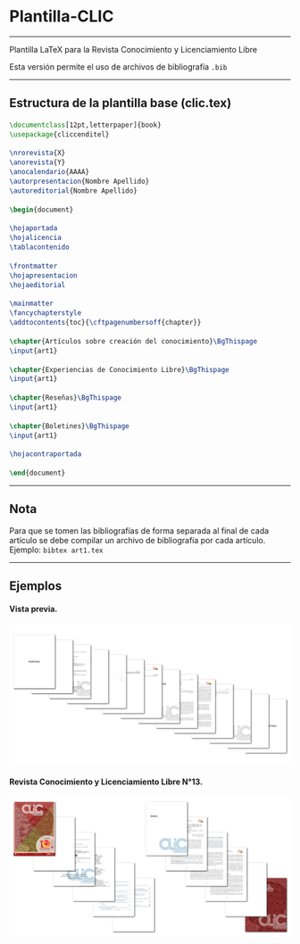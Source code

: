 ﻿# Plantilla-CLIC
----
Plantilla LaTeX para la Revista Conocimiento y Licenciamiento Libre

Esta versión permite el uso de archivos de bibliografía `.bib`

----
## Estructura de la plantilla base (clic.tex)

```latex
\documentclass[12pt,letterpaper]{book}
\usepackage{cliccenditel}

\nrorevista{X}
\anorevista{Y}
\anocalendario{AAAA}
\autorpresentacion{Nombre Apellido}
\autoreditorial{Nombre Apellido}

\begin{document}

\hojaportada
\hojalicencia
\tablacontenido

\frontmatter
\hojapresentacion
\hojaeditorial

\mainmatter
\fancychapterstyle
\addtocontents{toc}{\cftpagenumbersoff{chapter}}

\chapter{Artículos sobre creación del conocimiento}\BgThispage
\input{art1}

\chapter{Experiencias de Conocimiento Libre}\BgThispage
\input{art1}

\chapter{Reseñas}\BgThispage
\input{art1}

\chapter{Boletines}\BgThispage
\input{art1}

\hojacontraportada

\end{document}
```

----
## Nota
Para que se tomen las bibliografías de forma separada al final de cada artículo se debe compilar un archivo de bibliografía por cada artículo. Ejemplo: `bibtex art1.tex`

----
## Ejemplos

#### Vista previa.
![thumbnail.png](thumbnail.png "Vista previa")

#### Revista Conocimiento y Licenciamiento Libre N°13.
![demo.png](demo.png "Vista previa")





